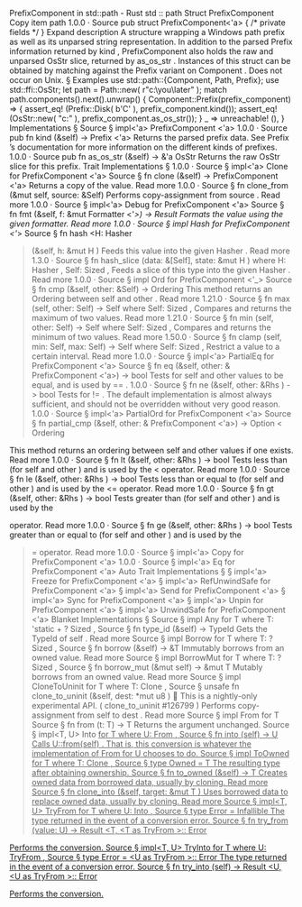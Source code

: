 PrefixComponent in std::path - Rust
std
::
path
Struct
PrefixComponent
Copy item path
1.0.0
·
Source
pub struct PrefixComponent<'a> {
/* private fields */
}
Expand description
A structure wrapping a Windows path prefix as well as its unparsed string
representation.
In addition to the parsed
Prefix
information returned by
kind
,
PrefixComponent
also holds the raw and unparsed
OsStr
slice,
returned by
as_os_str
.
Instances of this
struct
can be obtained by matching against the
Prefix
variant
on
Component
.
Does not occur on Unix.
§
Examples
use
std::path::{Component, Path, Prefix};
use
std::ffi::OsStr;
let
path = Path::new(
r"c:\you\later\"
);
match
path.components().next().unwrap() {
    Component::Prefix(prefix_component) => {
assert_eq!
(Prefix::Disk(
b'C'
), prefix_component.kind());
assert_eq!
(OsStr::new(
"c:"
), prefix_component.as_os_str());
    }
_
=>
unreachable!
(),
}
Implementations
§
Source
§
impl<'a>
PrefixComponent
<'a>
1.0.0
·
Source
pub fn
kind
(&self) ->
Prefix
<'a>
Returns the parsed prefix data.
See
Prefix
’s documentation for more information on the different
kinds of prefixes.
1.0.0
·
Source
pub fn
as_os_str
(&self) -> &'a
OsStr
Returns the raw
OsStr
slice for this prefix.
Trait Implementations
§
1.0.0
·
Source
§
impl<'a>
Clone
for
PrefixComponent
<'a>
Source
§
fn
clone
(&self) ->
PrefixComponent
<'a>
Returns a copy of the value.
Read more
1.0.0
·
Source
§
fn
clone_from
(&mut self, source: &Self)
Performs copy-assignment from
source
.
Read more
1.0.0
·
Source
§
impl<'a>
Debug
for
PrefixComponent
<'a>
Source
§
fn
fmt
(&self, f: &mut
Formatter
<'_>) ->
Result
Formats the value using the given formatter.
Read more
1.0.0
·
Source
§
impl
Hash
for
PrefixComponent
<'_>
Source
§
fn
hash
<H:
Hasher
>(&self, h:
&mut H
)
Feeds this value into the given
Hasher
.
Read more
1.3.0
·
Source
§
fn
hash_slice
<H>(data: &[Self], state:
&mut H
)
where
    H:
Hasher
,
    Self:
Sized
,
Feeds a slice of this type into the given
Hasher
.
Read more
1.0.0
·
Source
§
impl
Ord
for
PrefixComponent
<'_>
Source
§
fn
cmp
(&self, other: &Self) ->
Ordering
This method returns an
Ordering
between
self
and
other
.
Read more
1.21.0
·
Source
§
fn
max
(self, other: Self) -> Self
where
    Self:
Sized
,
Compares and returns the maximum of two values.
Read more
1.21.0
·
Source
§
fn
min
(self, other: Self) -> Self
where
    Self:
Sized
,
Compares and returns the minimum of two values.
Read more
1.50.0
·
Source
§
fn
clamp
(self, min: Self, max: Self) -> Self
where
    Self:
Sized
,
Restrict a value to a certain interval.
Read more
1.0.0
·
Source
§
impl<'a>
PartialEq
for
PrefixComponent
<'a>
Source
§
fn
eq
(&self, other: &
PrefixComponent
<'a>) ->
bool
Tests for
self
and
other
values to be equal, and is used by
==
.
1.0.0
·
Source
§
fn
ne
(&self, other:
&Rhs
) ->
bool
Tests for
!=
. The default implementation is almost always sufficient,
and should not be overridden without very good reason.
1.0.0
·
Source
§
impl<'a>
PartialOrd
for
PrefixComponent
<'a>
Source
§
fn
partial_cmp
(&self, other: &
PrefixComponent
<'a>) ->
Option
<
Ordering
>
This method returns an ordering between
self
and
other
values if one exists.
Read more
1.0.0
·
Source
§
fn
lt
(&self, other:
&Rhs
) ->
bool
Tests less than (for
self
and
other
) and is used by the
<
operator.
Read more
1.0.0
·
Source
§
fn
le
(&self, other:
&Rhs
) ->
bool
Tests less than or equal to (for
self
and
other
) and is used by the
<=
operator.
Read more
1.0.0
·
Source
§
fn
gt
(&self, other:
&Rhs
) ->
bool
Tests greater than (for
self
and
other
) and is used by the
>
operator.
Read more
1.0.0
·
Source
§
fn
ge
(&self, other:
&Rhs
) ->
bool
Tests greater than or equal to (for
self
and
other
) and is used by
the
>=
operator.
Read more
1.0.0
·
Source
§
impl<'a>
Copy
for
PrefixComponent
<'a>
1.0.0
·
Source
§
impl<'a>
Eq
for
PrefixComponent
<'a>
Auto Trait Implementations
§
§
impl<'a>
Freeze
for
PrefixComponent
<'a>
§
impl<'a>
RefUnwindSafe
for
PrefixComponent
<'a>
§
impl<'a>
Send
for
PrefixComponent
<'a>
§
impl<'a>
Sync
for
PrefixComponent
<'a>
§
impl<'a>
Unpin
for
PrefixComponent
<'a>
§
impl<'a>
UnwindSafe
for
PrefixComponent
<'a>
Blanket Implementations
§
Source
§
impl<T>
Any
for T
where
    T: 'static + ?
Sized
,
Source
§
fn
type_id
(&self) ->
TypeId
Gets the
TypeId
of
self
.
Read more
Source
§
impl<T>
Borrow
<T> for T
where
    T: ?
Sized
,
Source
§
fn
borrow
(&self) ->
&T
Immutably borrows from an owned value.
Read more
Source
§
impl<T>
BorrowMut
<T> for T
where
    T: ?
Sized
,
Source
§
fn
borrow_mut
(&mut self) ->
&mut T
Mutably borrows from an owned value.
Read more
Source
§
impl<T>
CloneToUninit
for T
where
    T:
Clone
,
Source
§
unsafe fn
clone_to_uninit
(&self, dest:
*mut
u8
)
🔬
This is a nightly-only experimental API. (
clone_to_uninit
#126799
)
Performs copy-assignment from
self
to
dest
.
Read more
Source
§
impl<T>
From
<T> for T
Source
§
fn
from
(t: T) -> T
Returns the argument unchanged.
Source
§
impl<T, U>
Into
<U> for T
where
    U:
From
<T>,
Source
§
fn
into
(self) -> U
Calls
U::from(self)
.
That is, this conversion is whatever the implementation of
From
<T> for U
chooses to do.
Source
§
impl<T>
ToOwned
for T
where
    T:
Clone
,
Source
§
type
Owned
= T
The resulting type after obtaining ownership.
Source
§
fn
to_owned
(&self) -> T
Creates owned data from borrowed data, usually by cloning.
Read more
Source
§
fn
clone_into
(&self, target:
&mut T
)
Uses borrowed data to replace owned data, usually by cloning.
Read more
Source
§
impl<T, U>
TryFrom
<U> for T
where
    U:
Into
<T>,
Source
§
type
Error
=
Infallible
The type returned in the event of a conversion error.
Source
§
fn
try_from
(value: U) ->
Result
<T, <T as
TryFrom
<U>>::
Error
>
Performs the conversion.
Source
§
impl<T, U>
TryInto
<U> for T
where
    U:
TryFrom
<T>,
Source
§
type
Error
= <U as
TryFrom
<T>>::
Error
The type returned in the event of a conversion error.
Source
§
fn
try_into
(self) ->
Result
<U, <U as
TryFrom
<T>>::
Error
>
Performs the conversion.